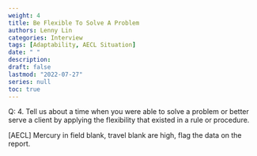 ```yaml
---
weight: 4
title: Be Flexible To Solve A Problem
authors: Lenny Lin
categories: Interview
tags: [Adaptability, AECL Situation]
date: " "
description: 
draft: false
lastmod: "2022-07-27"
series: null
toc: true
---
```


Q: 4.  Tell us about a time when you were able to solve a problem or better serve a client by applying the flexibility that existed in a rule or procedure.


[AECL]  Mercury in field blank, travel blank are high, flag the data on the report.